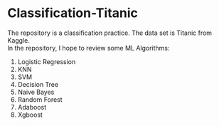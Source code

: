 # Classification-Titanic

The repository is a classification practice. The data set is Titanic from Kaggle.  
In the repository, I hope to review some ML Algorithms:  
1. Logistic Regression  
2. KNN  
3. SVM  
4. Decision Tree  
5. Naive Bayes  
6. Random Forest  
7. Adaboost  
8. Xgboost  

             
